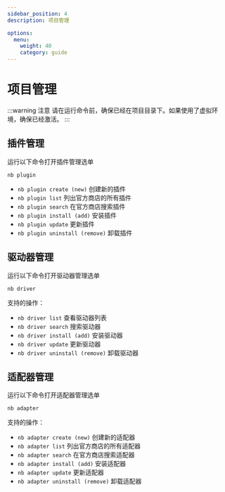 ```yaml
---
sidebar_position: 4
description: 项目管理

options:
  menu:
    weight: 40
    category: guide
---
```


# 项目管理

:::warning 注意
请在运行命令前，确保已经在项目目录下。如果使用了虚拟环境，确保已经激活。
:::

## 插件管理

运行以下命令打开插件管理选单

```shell
nb plugin
```

- `nb plugin create (new)` 创建新的插件
- `nb plugin list` 列出官方商店的所有插件
- `nb plugin search` 在官方商店搜索插件
- `nb plugin install (add)` 安装插件
- `nb plugin update` 更新插件
- `nb plugin uninstall (remove)` 卸载插件

## 驱动器管理

运行以下命令打开驱动器管理选单

```shell
nb driver
```

支持的操作：

- `nb driver list` 查看驱动器列表
- `nb driver search` 搜索驱动器
- `nb driver install (add)` 安装驱动器
- `nb driver update` 更新驱动器
- `nb driver uninstall (remove)` 卸载驱动器

## 适配器管理

运行以下命令打开适配器管理选单

```shell
nb adapter
```

支持的操作：

- `nb adapter create (new)` 创建新的适配器
- `nb adapter list` 列出官方商店的所有适配器
- `nb adapter search` 在官方商店搜索适配器
- `nb adapter install (add)` 安装适配器
- `nb adapter update` 更新适配器
- `nb adapter uninstall (remove)` 卸载适配器
